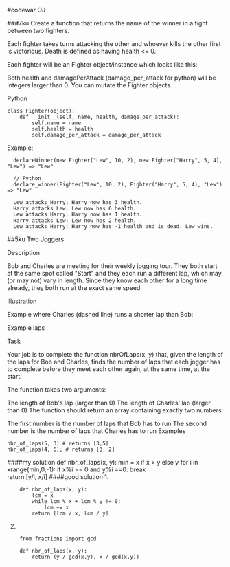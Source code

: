 #codewar OJ


###7ku 
Create a function that returns the name of the winner in a fight between two fighters.

Each fighter takes turns attacking the other and whoever kills the other first is victorious. Death is defined as having health <= 0.

Each fighter will be an Fighter object/instance which looks like this:

Both health and damagePerAttack (damage_per_attack for python) will be integers larger than 0. You can mutate the Fighter objects.

Python

    class Fighter(object):
        def __init__(self, name, health, damage_per_attack):
            self.name = name
            self.health = health
            self.damage_per_attack = damage_per_attack
            
Example:

      declareWinner(new Fighter("Lew", 10, 2), new Fighter("Harry", 5, 4), "Lew") => "Lew"

      // Python
      declare_winner(Fighter("Lew", 10, 2), Fighter("Harry", 5, 4), "Lew") => "Lew"

      Lew attacks Harry; Harry now has 3 health.
      Harry attacks Lew; Lew now has 6 health.
      Lew attacks Harry; Harry now has 1 health.
      Harry attacks Lew; Lew now has 2 health.
      Lew attacks Harry: Harry now has -1 health and is dead. Lew wins.
      
##5ku Two Joggers

Description

Bob and Charles are meeting for their weekly jogging tour. They both start at the same spot called "Start" and they each run a different lap, which may (or may not) vary in length. Since they know each other for a long time already, they both run at the exact same speed.

Illustration

Example where Charles (dashed line) runs a shorter lap than Bob:

Example laps

Task

Your job is to complete the function nbrOfLaps(x, y) that, given the length of the laps for Bob and Charles, finds the number of laps that each jogger has to complete before they meet each other again, at the same time, at the start.

The function takes two arguments:

The length of Bob's lap (larger than 0)
The length of Charles' lap (larger than 0)
The function should return an array containing exactly two numbers:

The first number is the number of laps that Bob has to run
The second number is the number of laps that Charles has to run
Examples

    nbr_of_laps(5, 3) # returns [3,5]
    nbr_of_laps(4, 6); # returns [3, 2]

####my solution
    def nbr_of_laps(x, y):
        min = x if x > y else y
        for i in xrange(min,0,-1):
            if x%i == 0 and y%i ==0:
                break       
        return [y/i, x/i] 
####good solution
1.

        def nbr_of_laps(x, y):
            lcm = x
            while lcm % x + lcm % y != 0:
                lcm += x
            return [lcm / x, lcm / y]
            
2.
  
        from fractions import gcd

        def nbr_of_laps(x, y):
            return (y / gcd(x,y), x / gcd(x,y))